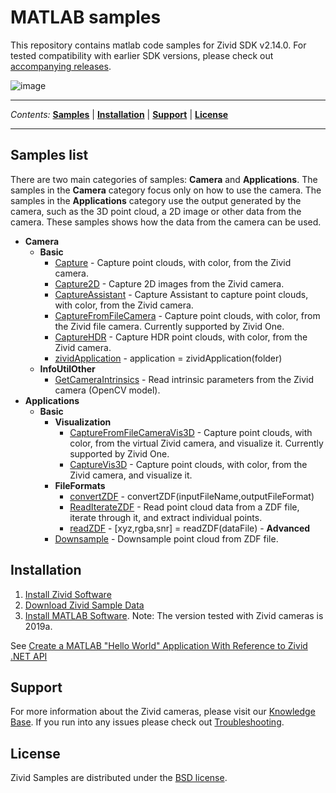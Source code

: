 # MATLAB samples

This repository contains matlab code samples for Zivid SDK v2.14.0. For
tested compatibility with earlier SDK versions, please check out
[accompanying
releases](https://github.com/zivid/zivid-matlab-samples/tree/master/../../releases).

![image](https://www.zivid.com/hubfs/softwarefiles/images/zivid-generic-github-header.png)



---

*Contents:*
[**Samples**](#Samples-list) |
[**Installation**](#Installation) |
[**Support**](#Support) |
[**License**](#License)

---



## Samples list

There are two main categories of samples: **Camera** and
**Applications**. The samples in the **Camera** category focus only on
how to use the camera. The samples in the **Applications** category use
the output generated by the camera, such as the 3D point cloud, a 2D
image or other data from the camera. These samples shows how the data
from the camera can be used.

  - **Camera**
      - **Basic**
          - [Capture](https://github.com/zivid/zivid-matlab-samples/tree/master/source/Camera/Basic/Capture.m) - Capture point clouds, with color, from the Zivid camera.
          - [Capture2D](https://github.com/zivid/zivid-matlab-samples/tree/master/source/Camera/Basic/Capture2D.m) - Capture 2D images from the Zivid camera.
          - [CaptureAssistant](https://github.com/zivid/zivid-matlab-samples/tree/master/source/Camera/Basic/CaptureAssistant.m) - Capture Assistant to capture point clouds, with color,
            from the Zivid camera.
          - [CaptureFromFileCamera](https://github.com/zivid/zivid-matlab-samples/tree/master/source/Camera/Basic/CaptureFromFileCamera.m) - Capture point clouds, with color, from the Zivid file
            camera. Currently supported by Zivid One.
          - [CaptureHDR](https://github.com/zivid/zivid-matlab-samples/tree/master/source/Camera/Basic/CaptureHDR.m) - Capture HDR point clouds, with color, from the Zivid
            camera.
          - [zividApplication](https://github.com/zivid/zivid-matlab-samples/tree/master/source/Camera/Basic/zividApplication.m) - application = zividApplication(folder)
      - **InfoUtilOther**
          - [GetCameraIntrinsics](https://github.com/zivid/zivid-matlab-samples/tree/master/source/Camera/InfoUtilOther/GetCameraIntrinsics.m) - Read intrinsic parameters from the Zivid camera (OpenCV
            model).
  - **Applications**
      - **Basic**
          - **Visualization**
              - [CaptureFromFileCameraVis3D](https://github.com/zivid/zivid-matlab-samples/tree/master/source/Applications/Basic/Visualization/CaptureFromFileCameraVis3D.m) - Capture point clouds, with color, from the virtual
                Zivid camera, and visualize it. Currently supported by
                Zivid One.
              - [CaptureVis3D](https://github.com/zivid/zivid-matlab-samples/tree/master/source/Applications/Basic/Visualization/CaptureVis3D.m) - Capture point clouds, with color, from the Zivid
                camera, and visualize it.
          - **FileFormats**
              - [convertZDF](https://github.com/zivid/zivid-matlab-samples/tree/master/source/Applications/Basic/FileFormats/convertZDF.m) - convertZDF(inputFileName,outputFileFormat)
              - [ReadIterateZDF](https://github.com/zivid/zivid-matlab-samples/tree/master/source/Applications/Basic/FileFormats/ReadIterateZDF.m) - Read point cloud data from a ZDF file, iterate through
                it, and extract individual points.
              - [readZDF](https://github.com/zivid/zivid-matlab-samples/tree/master/source/Applications/Basic/FileFormats/readZDF.m) - \[xyz,rgba,snr\] = readZDF(dataFile) - **Advanced**
          - [Downsample](https://github.com/zivid/zivid-matlab-samples/tree/master/source/Applications/Advanced/Downsample.m) - Downsample point cloud from ZDF file.

## Installation

1.  [Install Zivid
    Software](https://support.zivid.com/latest//getting-started/software-installation.html)
2.  [Download Zivid Sample
    Data](https://support.zivid.com/latest//api-reference/samples/sample-data.html)
3.  [Install MATLAB
    Software](https://se.mathworks.com/products/matlab.html). Note: The
    version tested with Zivid cameras is 2019a.

See [Create a MATLAB "Hello World" Application With Reference to Zivid
.NET
API](https://support.zivid.com/latest/api-reference/samples/matlab/create-a-matlab-hello-world-application-with-reference-to-zivid-dot-net-sdk.html)

## Support

For more information about the Zivid cameras, please visit our
[Knowledge Base](https://support.zivid.com/latest). If you run into any
issues please check out
[Troubleshooting](https://support.zivid.com/latest/support/troubleshooting.html).

## License

Zivid Samples are distributed under the [BSD
license](https://github.com/zivid/zivid-matlab-samples/tree/master/LICENSE).

